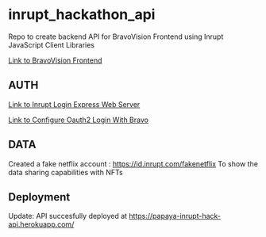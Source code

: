 # inrupt_hackathon_api
Repo to create backend API for BravoVision Frontend using Inrupt JavaScript Client Libraries

[Link to BravoVision Frontend](https://bravostudioapp.page.link/?link=https%3A%2F%2Fapps-service.bravostudio.app%2Fdevices%2Fapps%2F01GW2XN76ADARD08R9Q747S4Z0&ofl=https%3A%2F%2Fbravostudio.app%2Fdownload-bravo-vision&apn=com.appfoundry.previewer&ibi=com.codelesslabs.app)

## AUTH

[Link to Inrupt Login Express Web Server](https://docs.inrupt.com/developer-tools/javascript/client-libraries/tutorial/authenticate-nodejs-web-server/#example)

[Link to Configure Oauth2 Login With Bravo](https://docs.bravostudio.app/integrations/user-authentication/oauth2)

## DATA

Created a fake netflix account :  https://id.inrupt.com/fakenetflix
To show the data sharing capabilities with NFTs

## Deployment

Update: API succesfully deployed at https://papaya-inrupt-hack-api.herokuapp.com/